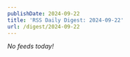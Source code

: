 ```yaml
---
publishDate: 2024-09-22
title: 'RSS Daily Digest: 2024-09-22'
url: /digest/2024-09-22
---
```


_No feeds today!_
